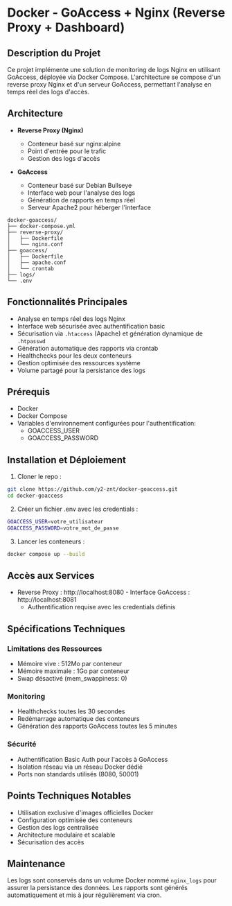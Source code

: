 # Docker - GoAccess + Nginx (Reverse Proxy + Dashboard)

## Description du Projet

Ce projet implémente une solution de monitoring de logs Nginx en utilisant GoAccess, déployée via Docker Compose. L'architecture se compose d'un reverse proxy Nginx et d'un serveur GoAccess, permettant l'analyse en temps réel des logs d'accès.

## Architecture

- **Reverse Proxy (Nginx)**

  - Conteneur basé sur nginx:alpine
  - Point d'entrée pour le trafic
  - Gestion des logs d'accès

- **GoAccess**
  - Conteneur basé sur Debian Bullseye
  - Interface web pour l'analyse des logs
  - Génération de rapports en temps réel
  - Serveur Apache2 pour héberger l'interface

```
docker-goaccess/
├── docker-compose.yml
├── reverse-proxy/
│   ├── Dockerfile
│   └── nginx.conf
├── goaccess/
│   ├── Dockerfile
│   ├── apache.conf
│   └── crontab
├── logs/
└── .env
```

## Fonctionnalités Principales

- Analyse en temps réel des logs Nginx
- Interface web sécurisée avec authentification basic
- Sécurisation via `.htaccess` (Apache) et génération dynamique de `.htpasswd`
- Génération automatique des rapports via crontab
- Healthchecks pour les deux conteneurs
- Gestion optimisée des ressources système
- Volume partagé pour la persistance des logs

## Prérequis

- Docker
- Docker Compose
- Variables d'environnement configurées pour l'authentification:
  - GOACCESS_USER
  - GOACCESS_PASSWORD

## Installation et Déploiement

1. Cloner le repo :
   
```bash
git clone https://github.com/y2-znt/docker-goaccess.git
cd docker-goaccess
```
   
2. Créer un fichier .env avec les credentials :

```bash
GOACCESS_USER=votre_utilisateur
GOACCESS_PASSWORD=votre_mot_de_passe
```

3. Lancer les conteneurs :

```bash
docker compose up --build
```

## Accès aux Services

- Reverse Proxy : http://localhost:8080 - Interface GoAccess : http://localhost:8081
  - Authentification requise avec les credentials définis

## Spécifications Techniques

### Limitations des Ressources

- Mémoire vive : 512Mo par conteneur
- Mémoire maximale : 1Go par conteneur
- Swap désactivé (mem_swappiness: 0)

### Monitoring

- Healthchecks toutes les 30 secondes
- Redémarrage automatique des conteneurs
- Génération des rapports GoAccess toutes les 5 minutes

### Sécurité

- Authentification Basic Auth pour l'accès à GoAccess
- Isolation réseau via un réseau Docker dédié
- Ports non standards utilisés (8080, 50001)

## Points Techniques Notables

- Utilisation exclusive d'images officielles Docker
- Configuration optimisée des conteneurs
- Gestion des logs centralisée
- Architecture modulaire et scalable
- Sécurisation des accès

## Maintenance

Les logs sont conservés dans un volume Docker nommé `nginx_logs` pour assurer la persistance des données. Les rapports sont générés automatiquement et mis à jour régulièrement via cron.
